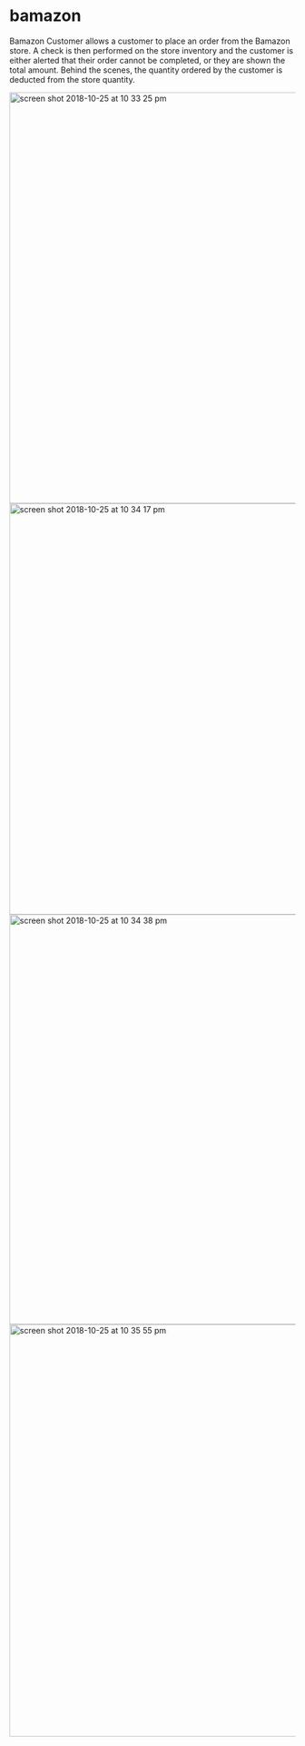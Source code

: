 # bamazon

Bamazon Customer allows a customer to place an order from the Bamazon store. A check is then performed on the store inventory and the customer is either alerted that their order cannot be completed, or they are shown the total amount. Behind the scenes, the quantity ordered by the customer is deducted from the store quantity.

<img width="724" alt="screen shot 2018-10-25 at 10 33 25 pm" src="https://user-images.githubusercontent.com/40728221/47546625-0207be00-d8a7-11e8-8eb1-6d8b48c7c168.png">

<img width="724" alt="screen shot 2018-10-25 at 10 34 17 pm" src="https://user-images.githubusercontent.com/40728221/47546628-08963580-d8a7-11e8-9dfb-dd40fb6f8176.png">

<img width="722" alt="screen shot 2018-10-25 at 10 34 38 pm" src="https://user-images.githubusercontent.com/40728221/47546634-0cc25300-d8a7-11e8-8035-ad1f9fd4eb97.png">

<img width="726" alt="screen shot 2018-10-25 at 10 35 55 pm" src="https://user-images.githubusercontent.com/40728221/47546641-1055da00-d8a7-11e8-8a9e-b20bf1d55156.png">
